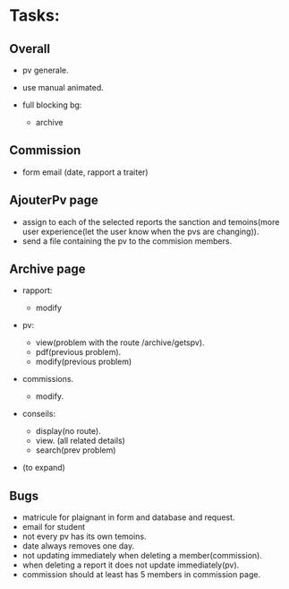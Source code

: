 # Tasks:

## Overall

- pv generale.
- use manual animated.

- full blocking bg:
  - archive

## Commission

- form email (date, rapport a traiter)

## AjouterPv page

- assign to each of the selected reports the sanction and temoins(more user experience(let the user know when the pvs are changing)).
- send a file containing the pv to the commision members.

## Archive page

- rapport:

  - modify

- pv:

  - view(problem with the route /archive/getspv).
  - pdf(previous problem).
  - modify(previous problem)

- commissions.

  - modify.

- conseils:

  - display(no route).
  - view. (all related details)
  - search(prev problem)

- (to expand)

## Bugs

- matricule for plaignant in form and database and request.
- email for student
- not every pv has its own temoins.
- date always removes one day.
- not updating immediately when deleting a member(commission).
- when deleting a report it does not update immediately(pv).
- commission should at least has 5 members in commission page.
